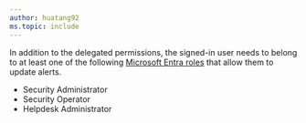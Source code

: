 ```yaml
---
author: huatang92
ms.topic: include
---
```


In addition to the delegated permissions, the signed-in user needs to belong to at least one of the following [Microsoft Entra roles](/entra/identity/role-based-access-control/permissions-reference?toc=%2Fgraph%2Ftoc.json) that allow them to update alerts.

+ Security Administrator
+ Security Operator
+ Helpdesk Administrator
